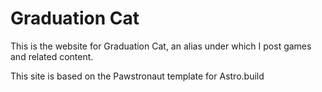 # Graduation Cat

This is the website for Graduation Cat, an alias under which I post games and related content.

This site is based on the Pawstronaut template for Astro.build